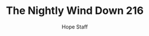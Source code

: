 ---
image: /assets/img/nwd/216_nwd_romans_10_17_a_msg.png
title: The Nightly Wind Down 216
number: 216
categories:
  - The Nightly Wind Down
author: Hope Staff
notes: The Nightly Wind Down 216
embed: >-
  EMBED_GOES_HERE
transcript: >-
  SOME LINES OF TEXT START HERE
---